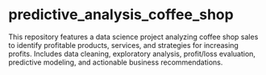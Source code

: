 # predictive_analysis_coffee_shop
This repository features a data science project analyzing coffee shop sales to identify profitable products, services, and strategies for increasing profits. Includes data cleaning, exploratory analysis, profit/loss evaluation, predictive modeling, and actionable business recommendations.
